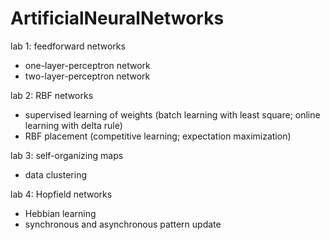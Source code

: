 # ArtificialNeuralNetworks

lab 1: feedforward networks
* one-layer-perceptron network
* two-layer-perceptron network

lab 2: RBF networks
* supervised learning of weights (batch learning with least square; online learning with delta rule)
* RBF placement (competitive learning; expectation maximization)

lab 3: self-organizing maps
* data clustering

lab 4: Hopfield networks 
* Hebbian learning
* synchronous and asynchronous pattern update
